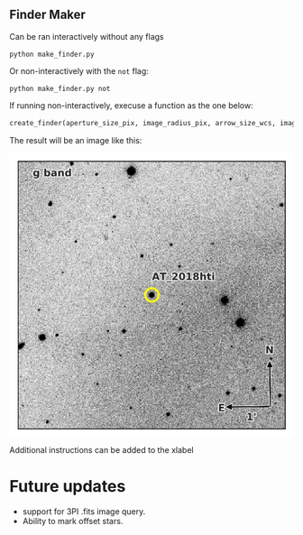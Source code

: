 ## Finder Maker

Can be ran interactively without any flags

```
python make_finder.py
```

Or non-interactively with the ```not``` flag:

```
python make_finder.py not
```

If running non-interactively, execuse a function as the one below:

```python
create_finder(aperture_size_pix, image_radius_pix, arrow_size_wcs, image_upper_std, image_lower_std, '11:50:58.0924', '10:23:35.5934', 'ZTF18adbyxua', 'g', instructions, interactive = False, image_name = 'ZTF18adbyxua.fits', do_tde = 'y', do_detection = 'y')
```

The result will be an image like this:
<p align="center"><img src="AT_2018hti_finder.jpg" align="center" alt="2017gwm" width="900"/></p>
Additional instructions can be added to the xlabel

# Future updates
- support for 3PI .fits image query.
- Ability to mark offset stars.
